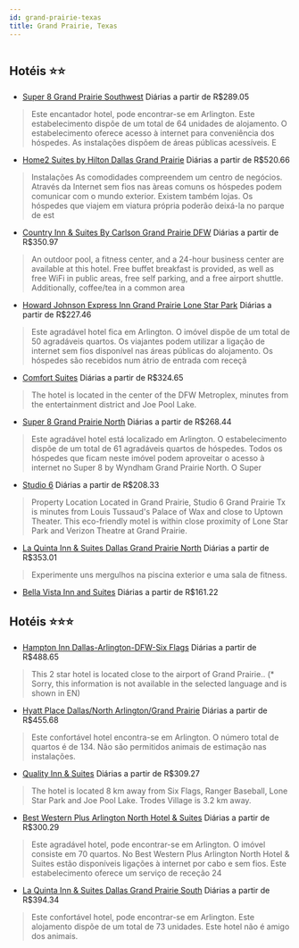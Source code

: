 ```yaml
---
id: grand-prairie-texas
title: Grand Prairie, Texas
---
```


<center><img src="http://photos.hotelbeds.com/giata/28/286655/286655a_hb_a_003.jpg" alt="" /></center>


## Hotéis ⭐️⭐️

-    [Super 8 Grand Prairie Southwest](https://www.hurb.com/aud/https://www.hurb.com/hoteis/grand-prairie/super-8-grand-prairie-southwest-JNP-JP084369?cmp=18055) Diárias a partir de R$289.05
   > Este encantador hotel, pode encontrar-se em Arlington. Este estabelecimento dispõe de um total de 64 unidades de alojamento. O estabelecimento oferece acesso à internet para conveniência dos hóspedes. As instalações dispõem de áreas públicas acessíveis. E
-    [Home2 Suites by Hilton Dallas Grand Prairie](https://www.hurb.com/aud/https://www.hurb.com/hoteis/grand-prairie/home2-suites-by-hilton-dallas-grand-prairie-JNP-JP01573M?cmp=18055) Diárias a partir de R$520.66
   > Instalações
As comodidades compreendem um centro de negócios. Através da Internet sem fios nas àreas comuns os hóspedes podem comunicar com o mundo exterior. Existem também lojas. Os hóspedes que viajem em viatura própria poderão deixá-la no parque de est
-    [Country Inn & Suites By Carlson Grand Prairie DFW](https://www.hurb.com/aud/https://www.hurb.com/hoteis/grand-prairie/country-inn-suites-by-carlson-grand-prairie-dfw-JNP-JP303797?cmp=18055) Diárias a partir de R$350.97
   > An outdoor pool, a fitness center, and a 24-hour business center are available at this hotel. Free buffet breakfast is provided, as well as free WiFi in public areas, free self parking, and a free airport shuttle. Additionally, coffee/tea in a common area
-    [Howard Johnson Express Inn Grand Prairie Lone Star Park](https://www.hurb.com/aud/https://www.hurb.com/hoteis/grand-prairie/howard-johnson-express-inn-grand-prairie-lone-star-park-JNP-JP147902?cmp=18055) Diárias a partir de R$227.46
   > Este agradável hotel fica em Arlington. O imóvel dispõe de um total de 50 agradáveis quartos. Os viajantes podem utilizar a ligação de internet sem fios disponível nas áreas públicas do alojamento. Os hóspedes são recebidos num átrio de entrada com receçã
-    [Comfort Suites](https://www.hurb.com/aud/https://www.hurb.com/hoteis/grand-prairie/comfort-suites-JNP-JP197497?cmp=18055) Diárias a partir de R$324.65
   > The hotel is located in the center of the DFW Metroplex, minutes from the entertainment district and Joe Pool Lake.
-    [Super 8 Grand Prairie North](https://www.hurb.com/aud/https://www.hurb.com/hoteis/grand-prairie/super-8-grand-prairie-north-JNP-JP978187?cmp=18055) Diárias a partir de R$268.44
   > Este agradável hotel está localizado em Arlington. O estabelecimento dispõe de um total de 61 agradáveis quartos de hóspedes. Todos os hóspedes que ficam neste imóvel podem aproveitar o acesso à internet no Super 8 by Wyndham Grand Prairie North. O Super 
-    [Studio 6](https://www.hurb.com/aud/https://www.hurb.com/hoteis/grand-prairie/studio-6-JNP-JP111336?cmp=18055) Diárias a partir de R$208.33
   > Property Location Located in Grand Prairie, Studio 6 Grand Prairie Tx is minutes from Louis Tussaud&apos;s Palace of Wax and close to Uptown Theater. This eco-friendly motel is within close proximity of Lone Star Park and Verizon Theatre at Grand Prairie.
-    [La Quinta Inn & Suites Dallas Grand Prairie North](https://www.hurb.com/aud/https://www.hurb.com/hoteis/grand-prairie/la-quinta-inn-suites-dallas-grand-prairie-north-JNP-JP00152M?cmp=18055) Diárias a partir de R$353.01
   > Experimente uns mergulhos na piscina exterior e uma sala de fitness.
-    [Bella Vista Inn and Suites](https://www.hurb.com/aud/https://www.hurb.com/hoteis/grand-prairie/bella-vista-inn-and-suites-JNP-JP439691?cmp=18055) Diárias a partir de R$161.22
   > 

## Hotéis ⭐️⭐️⭐️

-    [Hampton Inn Dallas-Arlington-DFW-Six Flags](https://www.hurb.com/aud/https://www.hurb.com/hoteis/grand-prairie/hampton-inn-dallas-arlington-dfw-six-flags-JNP-JP061146?cmp=18055) Diárias a partir de R$488.65
   > This 2 star hotel is located close to the airport of Grand Prairie.. (* Sorry, this information is not available in the selected language and is shown in EN) 
-    [Hyatt Place Dallas/North Arlington/Grand Prairie](https://www.hurb.com/aud/https://www.hurb.com/hoteis/grand-prairie/hyatt-place-dallas-north-arlington-grand-prairie-JNP-JP765181?cmp=18055) Diárias a partir de R$455.68
   > Este confortável hotel encontra-se em Arlington. O número total de quartos é de 134. Não são permitidos animais de estimação nas instalações. 
-    [Quality Inn & Suites](https://www.hurb.com/aud/https://www.hurb.com/hoteis/grand-prairie/quality-inn-suites-JNP-JP234210?cmp=18055) Diárias a partir de R$309.27
   > The hotel is located 8 km away from Six Flags, Ranger Baseball, Lone Star Park and Joe Pool Lake. Trodes Village is 3.2 km away.
-    [Best Western Plus Arlington North Hotel & Suites](https://www.hurb.com/aud/https://www.hurb.com/hoteis/grand-prairie/best-western-plus-arlington-north-hotel-suites-JNP-JP455563?cmp=18055) Diárias a partir de R$300.29
   > Este agradável hotel, pode encontrar-se em Arlington. O imóvel consiste em 70 quartos. No Best Western Plus Arlington North Hotel &amp; Suites estão disponíveis ligações à internet por cabo e sem fios. Este estabelecimento oferece um serviço de receção 24
-    [La Quinta Inn & Suites Dallas Grand Prairie South](https://www.hurb.com/aud/https://www.hurb.com/hoteis/grand-prairie/la-quinta-inn-suites-dallas-grand-prairie-south-JNP-JP061980?cmp=18055) Diárias a partir de R$394.34
   > Este confortável hotel, pode encontrar-se em Arlington. Este alojamento dispõe de um total de 73 unidades. Este hotel não é amigo dos animais. 

